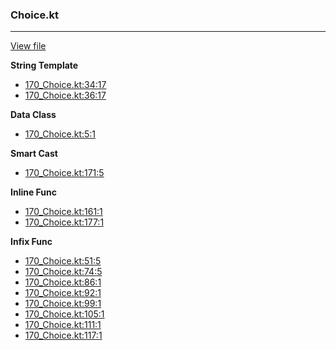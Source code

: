 ### Choice.kt
---
[View file](../files/170_Choice.kt)

**String Template**

 - [170_Choice.kt:34:17](../files/170_Choice.kt#L34)
 - [170_Choice.kt:36:17](../files/170_Choice.kt#L36)

**Data Class**

 - [170_Choice.kt:5:1](../files/170_Choice.kt#L5)

**Smart Cast**

 - [170_Choice.kt:171:5](../files/170_Choice.kt#L171)

**Inline Func**

 - [170_Choice.kt:161:1](../files/170_Choice.kt#L161)
 - [170_Choice.kt:177:1](../files/170_Choice.kt#L177)

**Infix Func**

 - [170_Choice.kt:51:5](../files/170_Choice.kt#L51)
 - [170_Choice.kt:74:5](../files/170_Choice.kt#L74)
 - [170_Choice.kt:86:1](../files/170_Choice.kt#L86)
 - [170_Choice.kt:92:1](../files/170_Choice.kt#L92)
 - [170_Choice.kt:99:1](../files/170_Choice.kt#L99)
 - [170_Choice.kt:105:1](../files/170_Choice.kt#L105)
 - [170_Choice.kt:111:1](../files/170_Choice.kt#L111)
 - [170_Choice.kt:117:1](../files/170_Choice.kt#L117)

